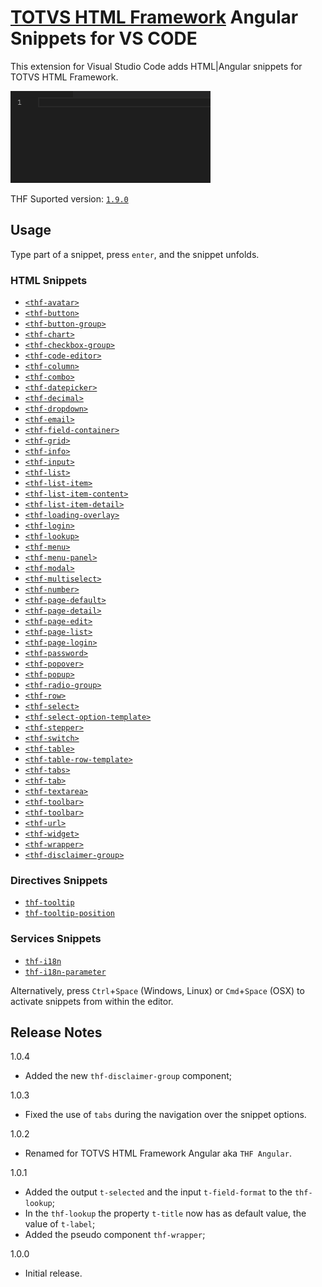 # [TOTVS HTML Framework](https://thf.totvs.com.br/) Angular Snippets for VS CODE

This extension for Visual Studio Code adds HTML|Angular snippets for TOTVS HTML Framework.

![Use Extension](https://github.com/totvs/thf-angular-snippets/raw/master/assets/images/totvs-thf-snippets.gif)

THF Suported version: [`1.9.0`](https://thf.totvs.com.br/release-notes/1.0.0-ui)

## Usage
Type part of a snippet, press `enter`, and the snippet unfolds.

### HTML Snippets

* [`<thf-avatar>`](https://thf.totvs.com.br/documentation/thf-avatar)
* [`<thf-button>`](https://thf.totvs.com.br/documentation/thf-button)
* [`<thf-button-group>`](https://thf.totvs.com.br/documentation/thf-button-group)
* [`<thf-chart>`](https://thf.totvs.com.br/documentation/thf-chart)
* [`<thf-checkbox-group>`](https://thf.totvs.com.br/documentation/thf-checkbox-group)
* [`<thf-code-editor>`](https://thf.totvs.com.br/documentation/thf-code-editor)
* [`<thf-column>`](https://thf.totvs.com.br/guides/grid-system)
* [`<thf-combo>`](https://thf.totvs.com.br/documentation/thf-combo)
* [`<thf-datepicker>`](https://thf.totvs.com.br/documentation/thf-datepicker)
* [`<thf-decimal>`](https://thf.totvs.com.br/documentation/thf-decimal)
* [`<thf-dropdown>`](https://thf.totvs.com.br/documentation/thf-dropdown)
* [`<thf-email>`](https://thf.totvs.com.br/documentation/thf-email)
* [`<thf-field-container>`](https://thf.totvs.com.br/documentation/thf-field-container)
* [`<thf-grid>`](https://thf.totvs.com.br/documentation/thf-grid)
* [`<thf-info>`](https://thf.totvs.com.br/documentation/thf-info)
* [`<thf-input>`](https://thf.totvs.com.br/documentation/thf-input)
* [`<thf-list>`](https://thf.totvs.com.br/documentation/thf-list)
* [`<thf-list-item>`](https://thf.totvs.com.br/documentation/thf-list-item)
* [`<thf-list-item-content>`](https://thf.totvs.com.br/documentation/thf-list-item-content)
* [`<thf-list-item-detail>`](https://thf.totvs.com.br/documentation/thf-list-item-detail)
* [`<thf-loading-overlay>`](https://thf.totvs.com.br/documentation/thf-loading-overlay)
* [`<thf-login>`](https://thf.totvs.com.br/documentation/thf-login)
* [`<thf-lookup>`](https://thf.totvs.com.br/documentation/thf-lookup)
* [`<thf-menu>`](https://thf.totvs.com.br/documentation/thf-menu)
* [`<thf-menu-panel>`](https://thf.totvs.com.br/documentation/thf-menu-panel)
* [`<thf-modal>`](https://thf.totvs.com.br/documentation/thf-modal)
* [`<thf-multiselect>`](https://thf.totvs.com.br/documentation/thf-multiselect)
* [`<thf-number>`](https://thf.totvs.com.br/documentation/thf-number)
* [`<thf-page-default>`](https://thf.totvs.com.br/documentation/thf-page-default)
* [`<thf-page-detail>`](https://thf.totvs.com.br/documentation/thf-page-detail)
* [`<thf-page-edit>`](https://thf.totvs.com.br/documentation/thf-page-edit)
* [`<thf-page-list>`](https://thf.totvs.com.br/documentation/thf-page-list)
* [`<thf-page-login>`](https://thf.totvs.com.br/documentation/thf-page-login)
* [`<thf-password>`](https://thf.totvs.com.br/documentation/thf-password)
* [`<thf-popover>`](https://thf.totvs.com.br/documentation/thf-popover)
* [`<thf-popup>`](https://thf.totvs.com.br/documentation/thf-popup)
* [`<thf-radio-group>`](https://thf.totvs.com.br/documentation/thf-radio-group)
* [`<thf-row>`](https://thf.totvs.com.br/guides/grid-system)
* [`<thf-select>`](https://thf.totvs.com.br/documentation/thf-select)
* [`<thf-select-option-template>`](https://thf.totvs.com.br/documentation/thf-select-option-template)
* [`<thf-stepper>`](https://thf.totvs.com.br/documentation/thf-stepper)
* [`<thf-switch>`](https://thf.totvs.com.br/documentation/thf-switch)
* [`<thf-table>`](https://thf.totvs.com.br/documentation/thf-table)
* [`<thf-table-row-template>`](https://thf.totvs.com.br/documentation/thf-table-row-template)
* [`<thf-tabs>`](https://thf.totvs.com.br/documentation/thf-tabs)
* [`<thf-tab>`](https://thf.totvs.com.br/documentation/thf-tab)
* [`<thf-textarea>`](https://thf.totvs.com.br/documentation/thf-textarea)
* [`<thf-toolbar>`](https://thf.totvs.com.br/documentation/thf-toolbar)
* [`<thf-toolbar>`](https://thf.totvs.com.br/documentation/thf-toolbar)
* [`<thf-url>`](https://thf.totvs.com.br/documentation/thf-url)
* [`<thf-widget>`](https://thf.totvs.com.br/documentation/thf-widget)
* [`<thf-wrapper>`](https://thf.totvs.com.br/documentation/thf-menu)
* [`<thf-disclaimer-group>`](https://thf.totvs.com.br/documentation/thf-disclaimer-group)

### Directives Snippets
* [`thf-tooltip`](https://thf.totvs.com.br/documentation/thf-tooltip)
* [`thf-tooltip-position`](https://thf.totvs.com.br/documentation/thf-tooltip)

### Services Snippets
* [`thf-i18n`](https://thf.totvs.com.br/documentation/thf-i18n)
* [`thf-i18n-parameter`](https://thf.totvs.com.br/documentation/thf-i18n)

Alternatively, press `Ctrl`+`Space` (Windows, Linux) or `Cmd`+`Space` (OSX) to activate snippets from within the editor.

## Release Notes

1.0.4
* Added the new `thf-disclaimer-group` component;

1.0.3
* Fixed the use of `tabs` during the navigation over the snippet options.

1.0.2
* Renamed for TOTVS HTML Framework Angular aka `THF Angular`.

1.0.1
* Added the output `t-selected` and the input `t-field-format` to the `thf-lookup`;
* In the `thf-lookup` the property `t-title` now has as default value, the value of `t-label`;
* Added the pseudo component `thf-wrapper`;

1.0.0
* Initial release.
